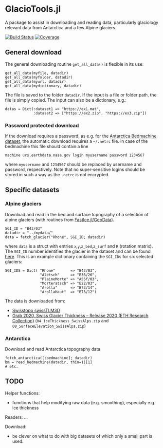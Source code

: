# GlacioTools.jl

A package to assist in downloading and reading data, particularly glaciology relevant data from Antarctica and a few Alpine glaciers.

[![Build Status](https://github.com/mauro3/GlacioTools.jl/actions/workflows/CI.yml/badge.svg?branch=master)](https://github.com/mauro3/GlacioTools.jl/actions/workflows/CI.yml?query=branch%3Amaster)
[![Coverage](https://codecov.io/gh/mauro3/GlacioTools.jl/branch/master/graph/badge.svg)](https://codecov.io/gh/mauro3/GlacioTools.jl)

## General download
The general downloading routine `get_all_data()` is flexible in its use:
```
get_all_data(myfile, datadir)
get_all_data(myfolder, datadir)
get_all_data(myurl, datadir)
get_all_data(mydictionary, datadir)
```
The file is saved to the folder `datadir`. If the input is a file or folder path, the file is simply copied. The input can also be a dictionary, e.g.:
```
datas = Dict(:dataset1 => "https://ex1.mat",
             :dataset2 => ["https://ex2.zip", "https://ex3.zip"])
```

### Password protected download
If the download requires a password, as e.g. for the [Antarctica
Bedmachine
dataset](https://urs.earthdata.nasa.gov/oauth/authorize?client_id=_JLuwMHxb2xX6NwYTb4dRA&response_type=code&redirect_uri=https%3A%2F%2Fn5eil01u.ecs.nsidc.org%2FOPS%2Fredirect&state=aHR0cDovL241ZWlsMDF1LmVjcy5uc2lkYy5vcmcvTUVBU1VSRVMvTlNJREMtMDc1Ni4wMDIvMTk3MC4wMS4wMS9CZWRNYWNoaW5lQW50YXJjdGljYV8yMDIwLTA3LTE1X3YwMi5uYw),
the automatic download requires a `~/.netrc` file. In case of the bedmachine this file should contain a line
```
machine urs.earthdata.nasa.gov login myusername password 1234567
```
where `myusername` and `1234567` should be replaced by username and password, respectively. Note that no super-sensitive logins should be stored in such a way as the `.netrc` is not encrypted.

## Specific datasets

### Alpine glaciers
Download and read in the bed and surface topography of a selection of alpine glaciers (with routines from [FastIce.jl/GeoData](https://github.com/PTsolvers/FastIce.jl/tree/main/GeoData)).
```
SGI_ID = "B43/03"
datadir = "../mydata/"
data = fetch_glacier("Rhone", SGI_ID; datadir)
```
where `data` is a struct with entries `x`,`y`,`z_bed`,`z_surf` and `R` (rotation matrix). The `SGI_ID` number identifies the glacier in the dataset and can be found [here](https://www.research-collection.ethz.ch/bitstream/handle/20.500.11850/434697/00_TablesIllustrations(updatedversion).pdf?sequence=39&isAllowed=y). This is an example dictionary containing the `SGI_ID`s for six selected glaciers:
```
SGI_IDS = Dict( "Rhone"       => "B43/03",
                "Aletsch"     => "B36/26",
                "PlaineMorte" => "A55f/03",
                "Morteratsch" => "E22/03",
                "Arolla"      => "B73/14",
                "ArollaHaut"  => "B73/12")
```
The data is downloaded from:
- [Swisstopo swissTLM3D](https://www.swisstopo.admin.ch/en/geodata/landscape/tlm3d.html#download)
- [Grab 2020, Swiss Glacier Thickness – Release 2020 (ETH Research Collection)](https://www.research-collection.ethz.ch/handle/20.500.11850/434697) (`04_IceThickness_SwissAlps.zip` and `08_SurfaceElevation_SwissAlps.zip`)

### Antarctica
Download and read Antarctica topography data
```
fetch_antarctica([:bedmachine]; datadir)
bm = read_bedmachine(datadir, thin=1)[1]
# etc.
```

## TODO
Helper functions:
- functions that help modifying raw data (e.g. smoothing), especially e.g. ice thickness

Readers:
...

Download:
- be clever on what to do with big datasets of which only a small part is used.
